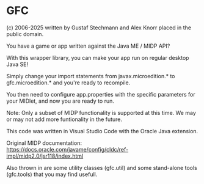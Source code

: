 GFC
===
(c) 2006-2025
written by Gustaf Stechmann and Alex Knorr 
placed in the public domain.

You have a game or app written against the Java ME / MIDP API?

With this wrapper library, you can make your app run on regular desktop Java SE!

Simply change your import statements from
javax.microedition.*
to
gfc.microedition.*
and you're ready to recompile.

You then need to configure app.properties with the specific parameters for your MIDlet,
and now you are ready to run.

Note: Only a subset of MIDP functionality is supported at this time. We may or may not add more funtionality in the future.

This code was written in Visual Studio Code with the Oracle Java extension.

Original MIDP documentation:
https://docs.oracle.com/javame/config/cldc/ref-impl/midp2.0/jsr118/index.html

Also thrown in are some utility classes (gfc.util)
and some stand-alone tools (gfc.tools) that you may find usefull.
